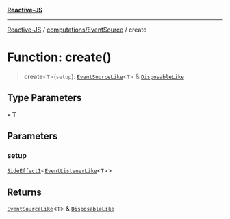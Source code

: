 [**Reactive-JS**](../../../README.md)

***

[Reactive-JS](../../../README.md) / [computations/EventSource](../README.md) / create

# Function: create()

> **create**\<`T`\>(`setup`): [`EventSourceLike`](../../interfaces/EventSourceLike.md)\<`T`\> & [`DisposableLike`](../../../utils/interfaces/DisposableLike.md)

## Type Parameters

• **T**

## Parameters

### setup

[`SideEffect1`](../../../functions/type-aliases/SideEffect1.md)\<[`EventListenerLike`](../../interfaces/EventListenerLike.md)\<`T`\>\>

## Returns

[`EventSourceLike`](../../interfaces/EventSourceLike.md)\<`T`\> & [`DisposableLike`](../../../utils/interfaces/DisposableLike.md)
